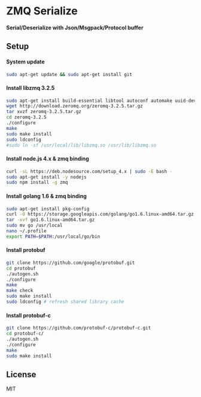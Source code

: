 # ZMQ Serialize

**Serial/Deserialize with Json/Msgpack/Protocol buffer**

## Setup

#### System update

```bash    
sudo apt-get update && sudo apt-get install git
```
        
#### Install libzmq 3.2.5

```bash
sudo apt-get install build-essential libtool autoconf automake uuid-dev
wget http://download.zeromq.org/zeromq-3.2.5.tar.gz
tar xvzf zeromq-3.2.5.tar.gz
cd zeromq-3.2.5
./configure
make
sudo make install
sudo ldconfig
#sudo ln -sf /usr/local/lib/libzmq.so /usr/lib/libzmq.so
```
  
#### Install node.js 4.x & zmq binding

```bash
curl -sL https://deb.nodesource.com/setup_4.x | sudo -E bash -
sudo apt-get install -y nodejs
sudo npm install -g zmq
```

#### Install golang 1.6 & zmq binding

```bash
sudo apt-get install pkg-config
curl -O https://storage.googleapis.com/golang/go1.6.linux-amd64.tar.gz
tar -xvf go1.6.linux-amd64.tar.gz
sudo mv go /usr/local
nano ~/.profile
export PATH=$PATH:/usr/local/go/bin
```

#### Install protobuf

```bash
git clone https://github.com/google/protobuf.git
cd protobuf
./autogen.sh
./configure
make
make check
sudo make install
sudo ldconfig # refresh shared library cache
```

#### Install protobuf-c

```bash
git clone https://github.com/protobuf-c/protobuf-c.git
cd protobuf-c/
./autogen.sh
./configure
make
sudo make install
```


## License
MIT
